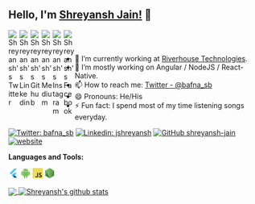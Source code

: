 ## Hello, I'm [Shreyansh Jain!](https://shreyanshjain.tech/) 👋

<a href="https://twitter.com/bafna_sb">
  <img align="left" alt="Shreyansh's Twitter" width="22px" src="https://cdn.jsdelivr.net/npm/simple-icons@v3/icons/twitter.svg" />
</a>
<a href="https://www.linkedin.com/in/jshreyansh">
  <img align="left" alt="Shreyansh's Linkedin" width="22px" src="https://cdn.jsdelivr.net/npm/simple-icons@v3/icons/linkedin.svg" />
</a>
<a href="https://github.com/shreyansh-jain">
  <img align="left" alt="Shreyansh's Github" width="22px" src="https://cdn.jsdelivr.net/npm/simple-icons@v3/icons/github.svg" />
</a>
<a href="https://medium.com/@shreyanshbafna">
  <img align="left" alt="Shreyansh's Medium" width="22px" src="https://cdn.jsdelivr.net/npm/simple-icons@v3/icons/medium.svg" />
</a>
<a href="https://www.instagram.com/_shreyanshbafna_">
  <img align="left" alt="Shreyansh's Instagram" width="22px" src="https://cdn.jsdelivr.net/npm/simple-icons@v3/icons/instagram.svg" />
</a>
<a href="https://www.facebook.com/bafna.shreyanshjain/">
  <img align="left" alt="Shreyansh's Facebook" width="22px" src="https://cdn.jsdelivr.net/npm/simple-icons@v3/icons/facebook.svg" />
</a>

<br/>
<br/>


- 🔭 I’m currently working at [Riverhouse Technologies](https://riverhousetechnologies.com/).
- 🌱 I’m mostly working on Angular / NodeJS / React-Native.
- 📫 How to reach me: [Twitter - @bafna_sb](https://twitter.com/bafna_sb)
- 😄 Pronouns: He/His
- ⚡ Fun fact: I spend most of my time listening songs everyday.

[![Twitter: bafna_sb](https://img.shields.io/twitter/follow/bafna_sb?style=social)](https://twitter.com/bafna_sb)
[![Linkedin: jshreyansh](https://img.shields.io/badge/-jshreyansh-blue?style=flat-square&logo=Linkedin&logoColor=white&link=https://www.linkedin.com/in/jshreyansh/)](https://www.linkedin.com/in/jshreyansh/)
[![GitHub shreyansh-jain](https://img.shields.io/github/followers/shreyansh-jain?label=follow&style=social)](https://github.com/shreyansh-jain)
[![website](https://img.shields.io/badge/portfoliowebsite-shreyansh-blue)](https://shreyanshjain.tech/)

**Languages and Tools:**

<code><img height="20" src="https://raw.githubusercontent.com/github/explore/80688e429a7d4ef2fca1e82350fe8e3517d3494d/topics/flutter/flutter.png"></code>
<code><img height="20" src="https://raw.githubusercontent.com/github/explore/80688e429a7d4ef2fca1e82350fe8e3517d3494d/topics/android/android.png"></code>
<code><img height="20" src="https://raw.githubusercontent.com/github/explore/80688e429a7d4ef2fca1e82350fe8e3517d3494d/topics/javascript/javascript.png"></code>
<code><img height="20" src="https://raw.githubusercontent.com/github/explore/80688e429a7d4ef2fca1e82350fe8e3517d3494d/topics/nodejs/nodejs.png"></code>   

<a href="https://github.com/shreyansh-jain">
  <img align="center" src="https://github-readme-stats.vercel.app/api/top-langs/?username=shreyansh-jain " />
</a>
<a href="https://github.com/shreyansh-jain">
 <img align="center" src="https://github-readme-stats.vercel.app/api?username=shreyansh-jain&show_icons=true&theme=light&line_height=27 " alt="Shreyansh's github stats"/>
</a>

 
